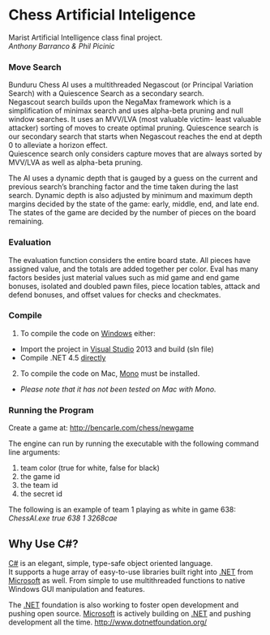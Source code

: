 # Chess Artificial Inteligence

Marist Artificial Intelligence class final project.  
*Anthony Barranco & Phil Picinic*

### Move Search
Bunduru Chess AI uses a multithreaded Negascout (or Principal Variation Search) 
with a Quiescence Search as a secondary search.   
Negascout search builds upon the 
NegaMax framework which is a simplification of minimax search and uses alpha-beta
pruning and null window searches. It uses an MVV/LVA (most valuable victim-
least valuable attacker) sorting of moves to create optimal pruning. 
Quiescence search is our secondary search that starts when Negascout reaches the 
end at depth 0 to alleviate a horizon effect.  
Quiescence search only considers 
capture moves that are always sorted by MVV/LVA as well as alpha-beta pruning. 

The AI uses a dynamic depth that is gauged by a guess on the current and previous 
search’s branching factor and the time taken during the last search. Dynamic depth is 
also adjusted by minimum and maximum depth margins decided by the state of the game: early,
 middle, end, and late end. The states of the game are decided by the number of pieces on the board remaining.
 
 ### Evaluation
The evaluation function considers the entire board state. All pieces have assigned 
value, and the totals are added together per color. Eval has many factors besides 
just material values such as mid game and end game bonuses, isolated and doubled pawn files, 
piece location tables, attack and defend bonuses, and offset values for checks and checkmates.

### Compile
1. To compile the code on [Windows] either:
 * Import the project in [Visual Studio] 2013 and build (sln file)
  * Compile .NET 4.5 [directly]

2. To compile the code on Mac, [Mono] must be installed.
  * *Please note that it has not been tested on Mac with Mono.*

### Running the Program
Create a game at: http://bencarle.com/chess/newgame

The engine can run by running the executable with the following command line arguments: 
1. team color (true for white, false for black)
2. the game id
3. the team id
4. the secret id
 
The following is an example of team 1 playing as white in game 638:  
*ChessAI.exe true 638 1 3268cae*

## Why Use C#?

[C#] is an elegant, simple, type-safe object oriented language.   
It supports a huge array of easy-to-use libraries built right into [.NET] from [Microsoft] as well. From simple to use multithreaded functions to native Windows GUI manipulation and features.

The [.NET] foundation is also working to foster open development and pushing open source. [Microsoft] is actively building on [.NET] and pushing development all the time.
http://www.dotnetfoundation.org/

[Mono]: http://www.mono-project.com/docs/about-mono/supported-platforms/osx/
[Windows]: http://www.microsoft.com/net/downloads
[Visual Studio]:http://msdn.microsoft.com/en-us/vstudio/aa718325.aspx
[directly]: http://msdn.microsoft.com/en-us/library/ms172492%28v=vs.80%29.aspx
[Microsoft]: http://www.microsoft.com/net
[.NET]: http://www.dotnetfoundation.org/
[C#]: http://en.wikipedia.org/wiki/C_Sharp_%28programming_language%29
